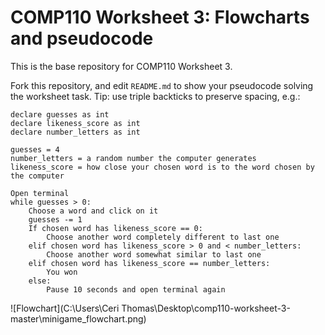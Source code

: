 # COMP110 Worksheet 3: Flowcharts and pseudocode

This is the base repository for COMP110 Worksheet 3.

Fork this repository, and edit `README.md` to show your pseudocode solving the worksheet task. Tip: use triple backticks to preserve spacing, e.g.:

```
declare guesses as int
declare likeness_score as int
declare number_letters as int

guesses = 4
number_letters = a random number the computer generates
likeness_score = how close your chosen word is to the word chosen by the computer

Open terminal
while guesses > 0:
	Choose a word and click on it
	guesses -= 1
	If chosen word has likeness_score == 0:
		Choose another word completely different to last one
	elif chosen word has likeness_score > 0 and < number_letters:
		Choose another word somewhat similar to last one
	elif chosen word has likeness_score == number_letters:
		You won
	else:
		Pause 10 seconds and open terminal again

```
![Flowchart](C:\Users\Ceri Thomas\Desktop\comp110-worksheet-3-master\minigame_flowchart.png)
